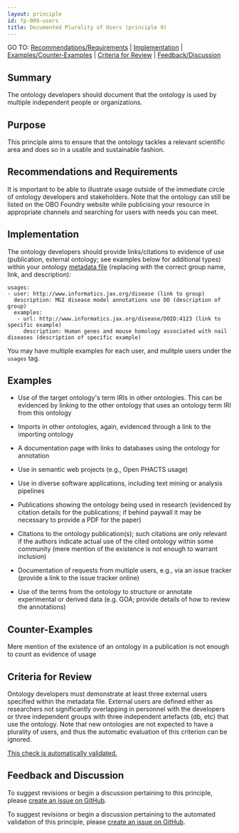```yaml
---
layout: principle
id: fp-009-users
title: Documented Plurality of Users (principle 9)
---
```

GO TO: [Recommendations/Requirements](#recommendations-and-requirements) &#124; [Implementation](#implementation) &#124; [Examples/Counter&#8209;Examples](#examples) &#124; [Criteria&nbsp;for&nbsp;Review](#criteria-for-review) &#124; [Feedback/Discussion](#feedback-and-discussion)

## Summary

The ontology developers should document that the ontology is used by
multiple independent people or organizations.

## Purpose

This principle aims to ensure that the ontology tackles a relevant
scientific area and does so in a usable and sustainable fashion.

## Recommendations and Requirements

It is important to be able to illustrate usage outside of the immediate circle of ontology developers and stakeholders. Note that the ontology can still be listed on
the OBO Foundry website while publicising your resource in appropriate channels and searching for users with needs you can meet.

## Implementation

The ontology developers should provide links/citations to evidence of
use (publication, external ontology; see examples below for additional types) within your ontology [metadata file](https://github.com/OBOFoundry/OBOFoundry.github.io/tree/master/ontology) (replacing with the correct group name, link, and description):

```
usages:
- user: http://www.informatics.jax.org/disease (link to group)
  description: MGI disease model annotations use DO (description of group)
  examples:
   - url: http://www.informatics.jax.org/disease/DOID:4123 (link to specific example)
     description: Human genes and mouse homology associated with nail diseases (description of specific example)
```

You may have multiple examples for each user, and mulitple users under the `usages` tag.

## Examples

- Use of the target ontology's term IRIs in other ontologies. This can
  be evidenced by linking to the other ontology that uses an ontology
  term IRI from this ontology

- Imports in other ontologies, again, evidenced through a link to the
  importing ontology

- A documentation page with links to databases using the ontology for
  annotation

- Use in semantic web projects (e.g., Open PHACTS usage)

- Use in diverse software applications, including text mining or
  analysis pipelines

- Publications showing the ontology being used in research (evidenced
  by citation details for the publications; if behind paywall it may
  be necessary to provide a PDF for the paper)

- Citations to the ontology publication(s); such citations are only
  relevant if the authors indicate actual use of the cited ontology
  within some community (mere mention of the existence is not enough
  to warrant inclusion)

- Documentation of requests from multiple users, e.g., via an issue
  tracker (provide a link to the issue tracker online)

- Use of the terms from the ontology to structure or annotate
  experimental or derived data (e.g. GOA; provide details of how to
  review the annotations)

## Counter-Examples

Mere mention of the existence of an ontology in a publication is not
enough to count as evidence of usage

## Criteria for Review

Ontology developers must demonstrate at least three external users specified within the metadata file. External users are defined either as researchers not
significantly overlapping in personnel with the developers or three independent groups with three independent artefacts (db, etc) that use
the ontology. Note that new ontologies are not expected to have a plurality of users, and thus the automatic evaluation of this criterion can be ignored.

[This check is automatically validated.](checks/fp_009)

## Feedback and Discussion

To suggest revisions or begin a discussion pertaining to this principle, please [create an issue on GitHub](https://github.com/OBOFoundry/OBOFoundry.github.io/issues/new?labels=attn%3A+Editorial+WG,principles&title=Principle+%239+%22Users%22+%3CENTER+ISSUE+TITLE%3E).

To suggest revisions or begin a discussion pertaining to the automated validation of this principle, please [create an issue on GitHub](https://github.com/OBOFoundry/OBOFoundry.github.io/issues/new?labels=attn%3A+Technical+WG,automated+validation+of+principles&title=Principle+%239+%22Users%22+-+automated+validation+%3CENTER+ISSUE+TITLE%3E).

